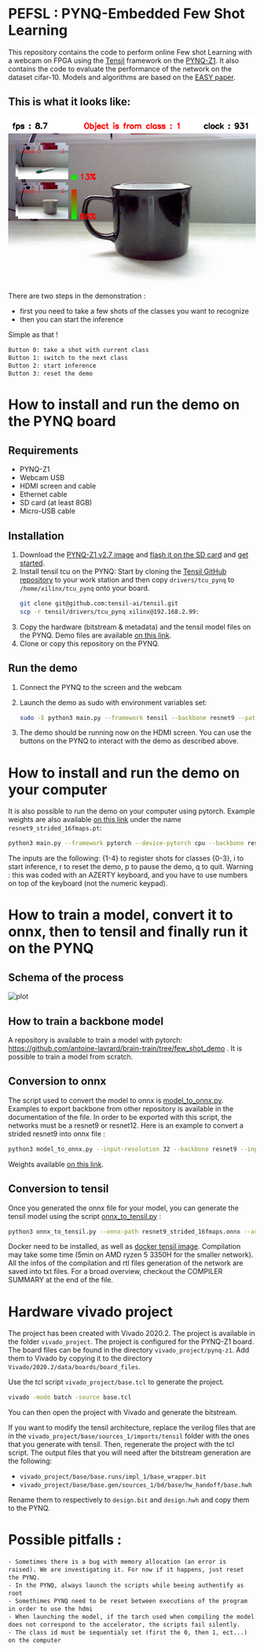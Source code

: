 # PEFSL : PYNQ-Embedded Few Shot Learning
This repository contains the code to perform online Few shot Learning with a webcam on FPGA using the [Tensil](https://tensil.ai) framework on the [PYNQ-Z1](http://www.pynq.io/). It also contains the code to evaluate the performance of the network on the dataset cifar-10. Models and algorithms are based on the [EASY paper](https://arxiv.org/abs/2201.09699).

## This is what it looks like:

![plot](./static/demo_screenshot.png)

There are two steps in the demonstration :
- first you need to take a few shots of the classes you want to recognize
- then you can start the inference

Simple as that !

```
Button 0: take a shot with current class
Button 1: switch to the next class
Button 2: start inference
Button 3: reset the demo
```

# How to install and run the demo on the PYNQ board

## Requirements
- PYNQ-Z1
- Webcam USB
- HDMI screen and cable
- Ethernet cable
- SD card (at least 8GB)
- Micro-USB cable

## Installation
1. Download the [PYNQ-Z1 v2.7 image](https://bit.ly/pynqz1_2_7) and [flash it on the SD card](https://pynq.readthedocs.io/en/v2.7.0/appendix/sdcard.html?highlight=SD%20card#writing-an-sd-card-image) and [get started](https://pynq.readthedocs.io/en/v2.7.0/getting_started/pynq_z1_setup.html).
2. Install tensil tcu on the PYNQ: Start by cloning the [Tensil GitHub repository](https://github.com/tensil-ai/tensil) to your work station and then copy `drivers/tcu_pynq` to `/home/xilinx/tcu_pynq` onto your board.
    ```bash
    git clone git@github.com:tensil-ai/tensil.git
    scp -r tensil/drivers/tcu_pynq xilinx@192.168.2.99:
    ```
3. Copy the hardware (bitstream & metadata) and the tensil model files on the PYNQ. Demo files are available [on this link](https://drive.google.com/file/d/1u2a_PXEhzabauGSO_mkPQRekgvphM5L8/view?usp=sharing).
4. Clone or copy this repository on the PYNQ.

## Run the demo
1. Connect the PYNQ to the screen and the webcam
2. Launch the demo as sudo with environment variables set:

    ```bash
    sudo -E python3 main.py --framework tensil --backbone resnet9 --path-tmodel ../resnet9_strided_16fmaps_onnx_custom_perf.tmodel --path-bit ../design.bit --hdmi-display --camera-resolution 320x240 --output-resolution 800x480
    ```
3. The demo should be running now on the HDMI screen. You can use the buttons on the PYNQ to interact with the demo as described above.



# How to install and run the demo on your computer
It is also possible to run the demo on your computer using pytorch. Example weights are also available [on this link](https://drive.google.com/file/d/1u2a_PXEhzabauGSO_mkPQRekgvphM5L8/view?usp=sharing) under the name `resnet9_strided_16fmaps.pt`:
```bash
python3 main.py --framework pytorch --device-pytorch cpu --backbone resnet9 --path-pytorch-weight ../resnet9_strided_16fmaps.pt --camera-resolution 320x240 --output-resolution 800x480
```

The inputs are the following: {1-4} to register shots for classes {0-3}, i to start inference, r to reset the demo, p to pause the demo, q to quit.
Warning : this was coded with an AZERTY keyboard, and you have to use numbers on top of the keyboard (not the numeric keypad).

# How to train a model, convert it to onnx, then to tensil and finally run it on the PYNQ
## Schema of the process
![plot](./static/process.png)


## How to train a backbone model
A repository is available to train a model with pytorch: https://github.com/antoine-lavrard/brain-train/tree/few_shot_demo . It is possible to train a model from scratch.

## Conversion to onnx

The script used to convert the model to onnx is [model_to_onnx.py](model_to_onnx.py). Examples to export backbone from other repository is available in the documentation of the file. In order to be exported with this script, the networks must be a resnet9 or resnet12. Here is an example to convert a strided resnet9 into onnx file :
```bash
python3 model_to_onnx.py --input-resolution 32 --backbone resnet9 --input-model ../resnet9_strided_16fmaps.pt --save-name resnet9_strided_16fmaps --use-strides
```
Weights available [on this link](https://drive.google.com/drive/folders/1ftzFL3Byidmls2zS0OdhVA2FBBb2krQR?usp=share_link).

## Conversion to tensil
Once you generated the onnx file for your model, you can generate the tensil model using the script [onnx_to_tensil.py](onnx_to_tensil.py) :
```bash
python3 onnx_to_tensil.py --onnx-path resnet9_strided_16fmaps.onnx --arch-path arch/custom_perf.tarch --output-dir tensil/ --generate-rtl
```

Docker need to be installed, as well as [docker tensil image](https://hub.docker.com/r/tensilai/tensil). Compilation may take some time (5min on AMD ryzen 5 3350H for the smaller network). All the infos of the compilation and rtl files generation of the network are saved into txt files. For a broad overview, checkout the COMPILER SUMMARY at the end of the file.


# Hardware vivado project
The project has been created with Vivado 2020.2. The project is available in the folder `vivado_project`. The project is configured for the PYNQ-Z1 board. The board files can be found in the directory `vivado_project/pynq-z1`. Add them to Vivado by copying it to the directory `Vivado/2020.2/data/boards/board_files`.

Use the tcl script `vivado_project/base.tcl` to generate the project.
```bash
vivado -mode batch -source base.tcl
```

You can then open the project with Vivado and generate the bitstream.

If you want to modify the tensil architecture, replace the verilog files that are in the `vivado_project/base/sources_1/imports/tensil` folder with the ones that you generate with tensil. Then, regenerate the project with the tcl script.
The output files that you will need after the bitstream generation are the following:
- `vivado_project/base/base.runs/impl_1/base_wrapper.bit`
- `vivado_project/base/base.gen/sources_1/bd/base/hw_handoff/base.hwh`

Rename them to respectively to `design.bit` and `design.hwh` and copy them to the PYNQ.

# Possible pitfalls :
    - Sometimes there is a bug with memory allocation (an error is raised). We are investigating it. For now if it happens, just reset the PYNQ.
    - In the PYNQ, always launch the scripts while beeing authentify as root
    - Somethimes PYNQ need to be reset between executions of the program in order to use the hdmi
    - When launching the model, if the tarch used when compiling the model does not correspond to the accelerator, the scripts fail silently.
    - The class id must be sequentialy set (first the 0, then 1, ect...) on the computer

